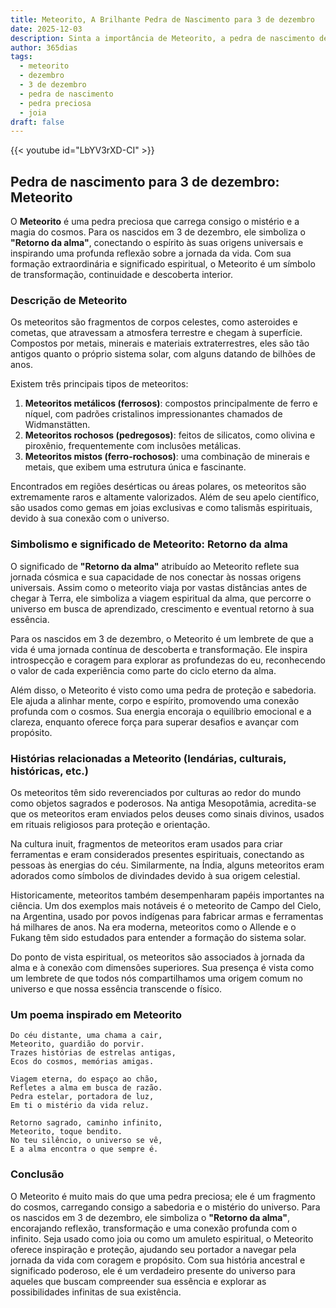 ```yaml
---
title: Meteorito, A Brilhante Pedra de Nascimento para 3 de dezembro
date: 2025-12-03
description: Sinta a importância de Meteorito, a pedra de nascimento de 3 de dezembro que simboliza Retorno da alma. Deixe que sua beleza e significado iluminem seu dia.
author: 365dias
tags:
  - meteorito
  - dezembro
  - 3 de dezembro
  - pedra de nascimento
  - pedra preciosa
  - joia
draft: false
---
```


{{< youtube id="LbYV3rXD-CI" >}}

## Pedra de nascimento para 3 de dezembro: Meteorito

O **Meteorito** é uma pedra preciosa que carrega consigo o mistério e a magia do cosmos. Para os nascidos em 3 de dezembro, ele simboliza o **"Retorno da alma"**, conectando o espírito às suas origens universais e inspirando uma profunda reflexão sobre a jornada da vida. Com sua formação extraordinária e significado espiritual, o Meteorito é um símbolo de transformação, continuidade e descoberta interior.

### Descrição de Meteorito

Os meteoritos são fragmentos de corpos celestes, como asteroides e cometas, que atravessam a atmosfera terrestre e chegam à superfície. Compostos por metais, minerais e materiais extraterrestres, eles são tão antigos quanto o próprio sistema solar, com alguns datando de bilhões de anos.

Existem três principais tipos de meteoritos:

1. **Meteoritos metálicos (ferrosos)**: compostos principalmente de ferro e níquel, com padrões cristalinos impressionantes chamados de Widmanstätten.
2. **Meteoritos rochosos (pedregosos)**: feitos de silicatos, como olivina e piroxênio, frequentemente com inclusões metálicas.
3. **Meteoritos mistos (ferro-rochosos)**: uma combinação de minerais e metais, que exibem uma estrutura única e fascinante.

Encontrados em regiões desérticas ou áreas polares, os meteoritos são extremamente raros e altamente valorizados. Além de seu apelo científico, são usados como gemas em joias exclusivas e como talismãs espirituais, devido à sua conexão com o universo.

### Simbolismo e significado de Meteorito: Retorno da alma

O significado de **"Retorno da alma"** atribuído ao Meteorito reflete sua jornada cósmica e sua capacidade de nos conectar às nossas origens universais. Assim como o meteorito viaja por vastas distâncias antes de chegar à Terra, ele simboliza a viagem espiritual da alma, que percorre o universo em busca de aprendizado, crescimento e eventual retorno à sua essência.

Para os nascidos em 3 de dezembro, o Meteorito é um lembrete de que a vida é uma jornada contínua de descoberta e transformação. Ele inspira introspecção e coragem para explorar as profundezas do eu, reconhecendo o valor de cada experiência como parte do ciclo eterno da alma.

Além disso, o Meteorito é visto como uma pedra de proteção e sabedoria. Ele ajuda a alinhar mente, corpo e espírito, promovendo uma conexão profunda com o cosmos. Sua energia encoraja o equilíbrio emocional e a clareza, enquanto oferece força para superar desafios e avançar com propósito.

### Histórias relacionadas a Meteorito (lendárias, culturais, históricas, etc.)

Os meteoritos têm sido reverenciados por culturas ao redor do mundo como objetos sagrados e poderosos. Na antiga Mesopotâmia, acredita-se que os meteoritos eram enviados pelos deuses como sinais divinos, usados em rituais religiosos para proteção e orientação.

Na cultura inuit, fragmentos de meteoritos eram usados para criar ferramentas e eram considerados presentes espirituais, conectando as pessoas às energias do céu. Similarmente, na Índia, alguns meteoritos eram adorados como símbolos de divindades devido à sua origem celestial.

Historicamente, meteoritos também desempenharam papéis importantes na ciência. Um dos exemplos mais notáveis é o meteorito de Campo del Cielo, na Argentina, usado por povos indígenas para fabricar armas e ferramentas há milhares de anos. Na era moderna, meteoritos como o Allende e o Fukang têm sido estudados para entender a formação do sistema solar.

Do ponto de vista espiritual, os meteoritos são associados à jornada da alma e à conexão com dimensões superiores. Sua presença é vista como um lembrete de que todos nós compartilhamos uma origem comum no universo e que nossa essência transcende o físico.

### Um poema inspirado em Meteorito

```
Do céu distante, uma chama a cair,  
Meteorito, guardião do porvir.  
Trazes histórias de estrelas antigas,  
Ecos do cosmos, memórias amigas.  

Viagem eterna, do espaço ao chão,  
Refletes a alma em busca de razão.  
Pedra estelar, portadora de luz,  
Em ti o mistério da vida reluz.  

Retorno sagrado, caminho infinito,  
Meteorito, toque bendito.  
No teu silêncio, o universo se vê,  
E a alma encontra o que sempre é.
```

### Conclusão

O Meteorito é muito mais do que uma pedra preciosa; ele é um fragmento do cosmos, carregando consigo a sabedoria e o mistério do universo. Para os nascidos em 3 de dezembro, ele simboliza o **"Retorno da alma"**, encorajando reflexão, transformação e uma conexão profunda com o infinito. Seja usado como joia ou como um amuleto espiritual, o Meteorito oferece inspiração e proteção, ajudando seu portador a navegar pela jornada da vida com coragem e propósito. Com sua história ancestral e significado poderoso, ele é um verdadeiro presente do universo para aqueles que buscam compreender sua essência e explorar as possibilidades infinitas de sua existência.